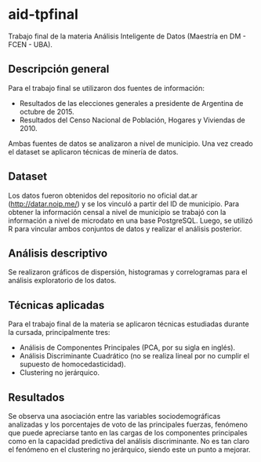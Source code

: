 # aid-tpfinal
Trabajo final de la materia Análisis Inteligente de Datos (Maestría en DM - FCEN - UBA).

## Descripción general
Para el trabajo final se utilizaron dos fuentes de información:
* Resultados de las elecciones generales a presidente de Argentina de octubre de 2015.
* Resultados del Censo Nacional de Población, Hogares y Viviendas de 2010.

Ambas fuentes de datos se analizaron a nivel de municipio. Una vez creado el dataset se aplicaron técnicas de minería de datos.

## Dataset
Los datos fueron obtenidos del repositorio no oficial dat.ar (http://datar.noip.me/) y se los vinculó a partir del ID de municipio. Para obtener la información censal a nivel de municipio se trabajó con la información a nivel de microdato en una base PostgreSQL. Luego, se utilizó R para vincular ambos conjuntos de datos y realizar el análisis posterior.

## Análisis descriptivo
Se realizaron gráficos de dispersión, histogramas y correlogramas para el análisis exploratorio de los datos.

## Técnicas aplicadas
Para el trabajo final de la materia se aplicaron técnicas estudiadas durante la cursada, principalmente tres:
* Análisis de Componentes Principales (PCA, por su sigla en inglés).
* Análisis Discriminante Cuadrático (no se realiza lineal por no cumplir el supuesto de homocedasticidad).
* Clustering no jerárquico.

## Resultados
Se observa una asociación entre las variables sociodemográficas analizadas y los porcentajes de voto de las principales fuerzas, fenómeno que puede apreciarse tanto en las cargas de los componentes principales como en la capacidad predictiva del análisis discriminante. No es tan claro el fenómeno en el clustering no jerárquico, siendo este un punto a mejorar.
